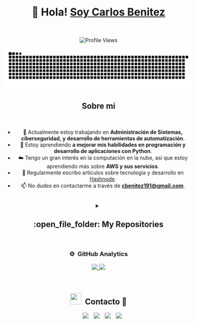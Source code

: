 <!-- Bienvenida perfil -->
<div align="center">
<h1 align="center">👋 Hola! <a href="https://cbenitez.net">Soy Carlos Benitez</a></h1>
</div>

<!-- Vistas perfil -->
<br>
<p align = "center">
	<img src="https://komarev.com/ghpvc/?username=cbenitez191-profile&style=plastic&color=blueviolet" alt="Profile Views"/>
</p>
<p align = "center">
	<img src = "https://github.com/7oSkaaa/7oSkaaa/blob/output/github-contribution-grid-snake.svg?" alt = "Snake Game"/>
</p>
<div align="center">

## Sobre mi
<br>

- 🔭 Actualmente estoy trabajando en **Administración de Sistemas, ciberseguridad, y desarrollo de herramientas de automatización**.
- 🌱 Estoy aprendiendo **a mejorar mis habilidades en programación y desarrollo de aplicaciones con Python**.
- ☁️ Tengo un gran interés en la computación en la nube, así que estoy aprendiendo más sobre **AWS y sus servicios**.
- 📝 Regularmente escribo artículos sobre tecnología y desarrollo en [Hashnode](https://cbenitez.net/blog).
- 📫 No dudes en contactarme a través de **cbenitez191@gmail.com**.
<br>

<!-- Listado repositorios -->
<details><summary><h2> :open_file_folder: My Repositories </h2></summary>

----
	
<div>
  <p align="center">
	<a href="https://github.com/cbenitez191/LeetCode_DailyChallenge_2023">
      		<img src="https://github-readme-stats.vercel.app/api/pin/?username=cbenitez191&repo=LeetCode_DailyChallenge_2023&theme=tokyonight" alt="GitHub Stats" />
    	</a>
	<a href="https://github.com/cbenitez191/Ahmed-Hossam">
      		<img src="https://github-readme-stats.vercel.app/api/pin/?username=cbenitez191&repo=Ahmed-Hossam&theme=tokyonight" alt="GitHub Stats" />
    	</a>
    	<a href="https://github.com/cbenitez191/Strees_Testing">
      		<img src="https://github-readme-stats.vercel.app/api/pin/?username=cbenitez191&repo=Strees_Testing&theme=tokyonight" alt="GitHub Stats" />
    	</a>
    	<a href="https://github.com/cbenitez191/CP-Templates">
      		<img src="https://github-readme-stats.vercel.app/api/pin/?username=cbenitez191&repo=CP-Templates&theme=tokyonight" alt="GitHub Stats" />
    	</a>
    	<a href="https://github.com/cbenitez191/Codeforces-Polygon-Template">
      		<img src="https://github-readme-stats.vercel.app/api/pin/?username=cbenitez191&repo=Codeforces-Polygon-Template&theme=tokyonight" alt="GitHub Stats" />
    	</a>
	<a href="https://github.com/cbenitez191/Some-Linux-Commands">
      		<img src="https://github-readme-stats.vercel.app/api/pin/?username=cbenitez191&repo=Some-Linux-Commands&theme=tokyonight" alt="GitHub Stats" />
    	</a>
	<a href="https://github.com/cbenitez191/Shorten-Link">
      		<img src="https://github-readme-stats.vercel.app/api/pin/?username=cbenitez191&repo=Shorten-Link&theme=tokyonight" alt="GitHub Stats" />
    	</a>
	<a href="https://github.com/cbenitez191/cbenitez191">
      		<img src="https://github-readme-stats.vercel.app/api/pin/?username=cbenitez191&repo=cbenitez191&theme=tokyonight" alt="GitHub Stats" />
    	</a>
	<a href="https://github.com/cbenitez191/Competitive-Programming-Session-Content">
      		<img src="https://github-readme-stats.vercel.app/api/pin/?username=cbenitez191&repo=Competitive-Programming-Session-Content&theme=tokyonight" alt="GitHub Stats" />
    	</a>
	<a href="https://github.com/cbenitez191/VS-Code-for-CP">
      		<img src="https://github-readme-stats.vercel.app/api/pin/?username=cbenitez191&repo=VS-Code-for-CP&theme=tokyonight" alt="GitHub Stats" />
    	</a>
	<a href="https://github.com/cbenitez191/Sorting-Algorithms">
      		<img src="https://github-readme-stats.vercel.app/api/pin/?username=cbenitez191&repo=Sorting-Algorithms&theme=tokyonight" alt="GitHub Stats" />
    	</a>
	<a href="https://github.com/cbenitez191/board-link-generator">
      		<img src="https://github-readme-stats.vercel.app/api/pin/?username=cbenitez191&repo=board-link-generator&theme=tokyonight" alt="GitHub Stats" />
    	</a>
	<a href="https://github.com/cbenitez191/Tic-Tac-Toe-GUI">
      		<img src="https://github-readme-stats.vercel.app/api/pin/?username=cbenitez191&repo=Tic-Tac-Toe-GUI&theme=tokyonight" alt="GitHub Stats" />
    	</a>
	<a href="https://github.com/cbenitez191/PhoneBook-System">
      		<img src="https://github-readme-stats.vercel.app/api/pin/?username=cbenitez191&repo=PhoneBook-System&theme=tokyonight" alt="GitHub Stats" />
    	</a>
	<a href="https://github.com/cbenitez191/Codeforces-Sheet-Generator">
      		<img src="https://github-readme-stats.vercel.app/api/pin/?username=cbenitez191&repo=Codeforces-Sheet-Generator&theme=tokyonight" alt="GitHub Stats" />
    	</a>
	<a href="https://github.com/cbenitez191/CP-Calendar">
      		<img src="https://github-readme-stats.vercel.app/api/pin/?username=cbenitez191&repo=CP-Calendar&theme=tokyonight" alt="GitHub Stats" />
    	</a>
	<a href="https://github.com/cbenitez191/Codeforces-Friends-Script">
      		<img src="https://github-readme-stats.vercel.app/api/pin/?username=cbenitez191&repo=Codeforces-Friends-Script&theme=tokyonight" alt="GitHub Stats" />
    	</a>
	<a href="https://github.com/cbenitez191/vJudge-Board-Scrapper">
      		<img src="https://github-readme-stats.vercel.app/api/pin/?username=cbenitez191&repo=vJudge-Board-Scrapper&theme=tokyonight" alt="GitHub Stats" />
    	</a>
	<a href="https://github.com/cbenitez191/CP-Templates-Snippets">
      		<img src="https://github-readme-stats.vercel.app/api/pin/?username=cbenitez191&repo=CP-Templates-Snippets&theme=tokyonight" alt="GitHub Stats" />
    	</a>
	<a href="https://github.com/cbenitez191/Udemy-Website">
      		<img src="https://github-readme-stats.vercel.app/api/pin/?username=cbenitez191&repo=Udemy-Website&theme=tokyonight" alt="GitHub Stats" />
    	</a>
  </p>
</div>
</details>

<br>

### ⚙️ &nbsp;GitHub Analytics

<p align="center">
<a href="https://github.com/cbenitez191">
  <img height="180em" src="https://github-readme-stats-eight-theta.vercel.app/api?username=cbenitez191&show_icons=true&theme=algolia&include_all_commits=true&count_private=true"/>
  <img height="180em" src="https://github-readme-stats-eight-theta.vercel.app/api/top-langs/?username=cbenitez191&layout=compact&langs_count=8&theme=algolia"/>
</a>
</p>

<!-- Redes sociales -->
<br>
<h2 align="center" > <img src="https://media.giphy.com/media/iY8CRBdQXODJSCERIr/giphy.gif" width="30" height="30" style="margin-right: 10px;">Contacto 🤝 </h2>
<p align="center">
 <div align="center"  class="icons-social" style="margin-left: 10px;">
        <a style="margin-left: 10px;"  target="_blank" href="https://www.linkedin.com/in/cbenitez191">
			<img src="https://img.icons8.com/doodle/40/000000/linkedin--v2.png"></a>
        <a style="margin-left: 10px;" target="_blank" href="https://github.com/cbenitez191">
		<img src="https://img.icons8.com/doodle/40/000000/github--v1.png"></a>
        <a style="margin-left: 10px;" target="_blank" href="https://twitter.com">
			<img src="https://img.icons8.com/doodle/1x/twitter-squared--v2.png" ></a>
		<a style="margin-left: 10px;" target="_blank" href="https://youtube.com/aristidevs?sub_confirmation=1">
				<img src="https://img.icons8.com/doodle/1x/youtube--v2.png" ></a>
      </div>
</p>
<br>

